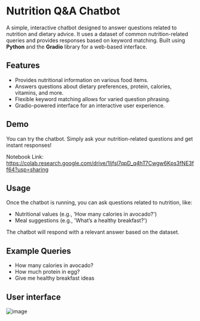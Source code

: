 # Nutrition Q&A Chatbot

A simple, interactive chatbot designed to answer questions related to nutrition and dietary advice. It uses a dataset of common nutrition-related queries and provides responses based on keyword matching. Built using **Python** and the **Gradio** library for a web-based interface.

## Features
- Provides nutritional information on various food items.
- Answers questions about dietary preferences, protein, calories, vitamins, and more.
- Flexible keyword matching allows for varied question phrasing.
- Gradio-powered interface for an interactive user experience.

## Demo
You can try the chatbot. Simply ask your nutrition-related questions and get instant responses!

Notebook Link: https://colab.research.google.com/drive/1ljfsl7qpD_q4hT7Cwgw6Kps3fNE3ff64?usp=sharing

## Usage

Once the chatbot is running, you can ask questions related to nutrition, like:

- Nutritional values (e.g., 'How many calories in avocado?')
- Meal suggestions (e.g., 'What’s a healthy breakfast?')

The chatbot will respond with a relevant answer based on the dataset.

## Example Queries

- How many calories in avocado?
- How much protein in egg?
- Give me healthy breakfast ideas

## User interface

![image](https://github.com/user-attachments/assets/4913f5f0-31a8-4966-a3a6-624b49c008c8)


